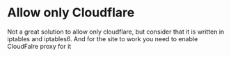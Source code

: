 # Allow only Cloudflare


Not a great solution to allow only cloudflare, but consider that it is written in iptables and iptables6. And for the site to work you need to enable CloudFalre proxy for it
